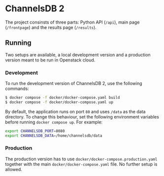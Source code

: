 # ChannelsDB 2

The project consinsts of three parts: Python API (`/api`), main page (`/frontpage`) and the results page (`/results`).

## Running

Two setups are available, a local development version and a production version meant to be run in Openstack cloud. 

### Development

To run the development version of ChannelsDB 2, use the following commands:

```bash
$ docker compose -f docker/docker-compose.yaml build
$ docker compose -f docker/docker-compose.yaml up
```

By default, the application runs on port `80` and uses `/data` as the data directory. To change this behaviour,
set the following environment variables before running `docker compose up`. For example:

```bash
export CHANNELSDB_PORT=8080
export CHANNELSDB_DATA=/home/channelsdb/data
```

### Production

The production version has to use `docker/docker-compose.production.yaml` together with the main `docker/docker-compose.yaml` file.
No further setup is allowed.

